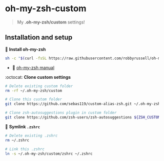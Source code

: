 # oh-my-zsh-custom
> My **.oh-my-zsh/custom** settings!


## Installation and setup

:rocket: **Install oh-my-zsh**
```bash
sh -c "$(curl -fsSL https://raw.githubusercontent.com/robbyrussell/oh-my-zsh/master/tools/install.sh)"
```

- :book: [oh-my-zsh manual](https://github.com/robbyrussell/oh-my-zsh)

:octocat: **Clone custom settings**
```bash
# Delete existing custom folder
rm -rf ~/.oh-my-zsh/custom

# Clone this custom folder
git clone https://github.com/sebas119/custom-alias-zsh.git ~/.oh-my-zsh/custom

# Clone zsh-autosuggestions plugin in custom folder
git clone https://github.com/zsh-users/zsh-autosuggestions ${ZSH_CUSTOM:-~/.oh-my-zsh/custom}/plugins/zsh-autosuggestions
```


:link: **Symlink `.zshrc`**
```bash
# Delete existing .zshrc
rm ~/.zshrc

# Link this .zshrc
ln -s ~/.oh-my-zsh/custom/zshrc ~/.zshrc
```

